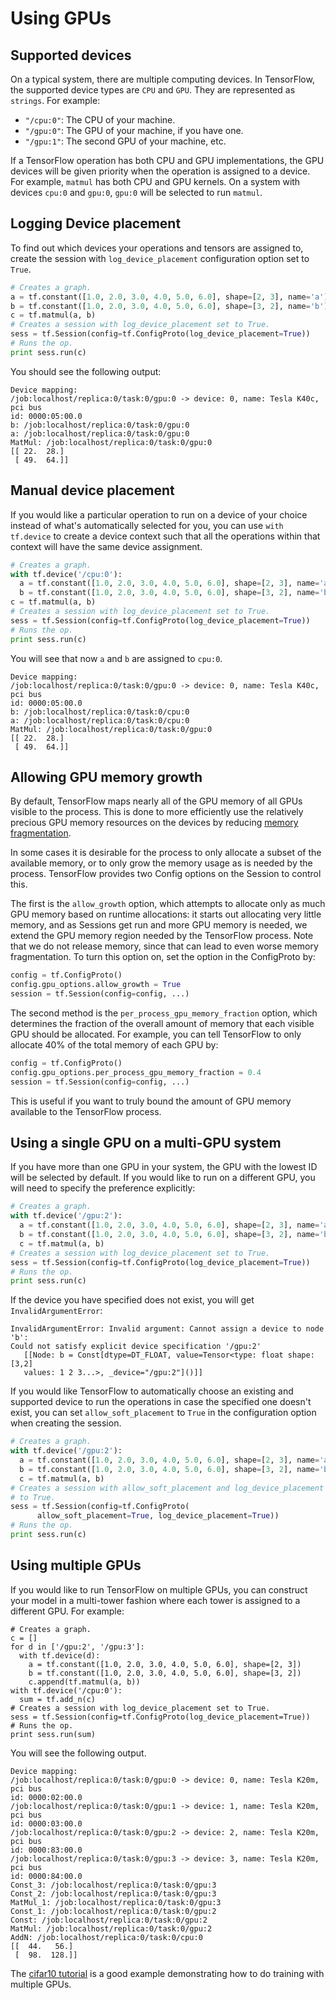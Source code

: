 # Using GPUs

## Supported devices

On a typical system, there are multiple computing devices. In TensorFlow, the
supported device types are `CPU` and `GPU`.  They are represented as
`strings`. For example:

*  `"/cpu:0"`: The CPU of your machine.
*  `"/gpu:0"`: The GPU of your machine, if you have one.
*  `"/gpu:1"`: The second GPU of your machine, etc.

If a TensorFlow operation has both CPU and GPU implementations, the
GPU devices will be given priority when the operation is assigned to
a device. For example, `matmul` has both CPU and GPU kernels.  On a
system with devices `cpu:0` and `gpu:0`, `gpu:0` will be selected to run
`matmul`.

## Logging Device placement

To find out which devices your operations and tensors are assigned to, create
the session with `log_device_placement` configuration option set to `True`.

```python
# Creates a graph.
a = tf.constant([1.0, 2.0, 3.0, 4.0, 5.0, 6.0], shape=[2, 3], name='a')
b = tf.constant([1.0, 2.0, 3.0, 4.0, 5.0, 6.0], shape=[3, 2], name='b')
c = tf.matmul(a, b)
# Creates a session with log_device_placement set to True.
sess = tf.Session(config=tf.ConfigProto(log_device_placement=True))
# Runs the op.
print sess.run(c)
```

You should see the following output:

```
Device mapping:
/job:localhost/replica:0/task:0/gpu:0 -> device: 0, name: Tesla K40c, pci bus
id: 0000:05:00.0
b: /job:localhost/replica:0/task:0/gpu:0
a: /job:localhost/replica:0/task:0/gpu:0
MatMul: /job:localhost/replica:0/task:0/gpu:0
[[ 22.  28.]
 [ 49.  64.]]

```

## Manual device placement

If you would like a particular operation to run on a device of your
choice instead of what's automatically selected for you, you can use
`with tf.device` to create a device context such that all the operations
within that context will have the same device assignment.

```python
# Creates a graph.
with tf.device('/cpu:0'):
  a = tf.constant([1.0, 2.0, 3.0, 4.0, 5.0, 6.0], shape=[2, 3], name='a')
  b = tf.constant([1.0, 2.0, 3.0, 4.0, 5.0, 6.0], shape=[3, 2], name='b')
c = tf.matmul(a, b)
# Creates a session with log_device_placement set to True.
sess = tf.Session(config=tf.ConfigProto(log_device_placement=True))
# Runs the op.
print sess.run(c)
```

You will see that now `a` and `b` are assigned to `cpu:0`.

```
Device mapping:
/job:localhost/replica:0/task:0/gpu:0 -> device: 0, name: Tesla K40c, pci bus
id: 0000:05:00.0
b: /job:localhost/replica:0/task:0/cpu:0
a: /job:localhost/replica:0/task:0/cpu:0
MatMul: /job:localhost/replica:0/task:0/gpu:0
[[ 22.  28.]
 [ 49.  64.]]
```

## Allowing GPU memory growth

By default, TensorFlow maps nearly all of the GPU memory of all GPUs visible to
the process.  This is done to more efficiently use the relatively precious GPU
memory resources on the devices by reducing
[memory fragmentation](https://en.wikipedia.org/wiki/Fragmentation_(computing)).

In some cases it is desirable for the process to only allocate a subset of the
available memory, or to only grow the memory usage as is needed by the process.
TensorFlow provides two Config options on the Session to control this.

The first is the `allow_growth` option, which attempts to allocate only as much
GPU memory based on runtime allocations: it starts out allocating very little
memory, and as Sessions get run and more GPU memory is needed, we extend the GPU
memory region needed by the TensorFlow process.  Note that we do not release
memory, since that can lead to even worse memory fragmentation.  To turn this
option on, set the option in the ConfigProto by:

```python
config = tf.ConfigProto()
config.gpu_options.allow_growth = True
session = tf.Session(config=config, ...)
```

The second method is the `per_process_gpu_memory_fraction` option, which
determines the fraction of the overall amount of memory that each visible GPU
should be allocated.  For example, you can tell TensorFlow to only allocate 40%
of the total memory of each GPU by:

```python
config = tf.ConfigProto()
config.gpu_options.per_process_gpu_memory_fraction = 0.4
session = tf.Session(config=config, ...)
```

This is useful if you want to truly bound the amount of GPU memory available to
the TensorFlow process.

## Using a single GPU on a multi-GPU system

If you have more than one GPU in your system, the GPU with the lowest ID will be
selected by default. If you would like to run on a different GPU, you will need
to specify the preference explicitly:

```python
# Creates a graph.
with tf.device('/gpu:2'):
  a = tf.constant([1.0, 2.0, 3.0, 4.0, 5.0, 6.0], shape=[2, 3], name='a')
  b = tf.constant([1.0, 2.0, 3.0, 4.0, 5.0, 6.0], shape=[3, 2], name='b')
  c = tf.matmul(a, b)
# Creates a session with log_device_placement set to True.
sess = tf.Session(config=tf.ConfigProto(log_device_placement=True))
# Runs the op.
print sess.run(c)
```

If the device you have specified does not exist, you will get
`InvalidArgumentError`:

```
InvalidArgumentError: Invalid argument: Cannot assign a device to node 'b':
Could not satisfy explicit device specification '/gpu:2'
   [[Node: b = Const[dtype=DT_FLOAT, value=Tensor<type: float shape: [3,2]
   values: 1 2 3...>, _device="/gpu:2"]()]]
```

If you would like TensorFlow to automatically choose an existing and
supported device to run the operations in case the specified one doesn't
exist, you can set `allow_soft_placement` to `True` in the configuration
option when creating the session.

```python
# Creates a graph.
with tf.device('/gpu:2'):
  a = tf.constant([1.0, 2.0, 3.0, 4.0, 5.0, 6.0], shape=[2, 3], name='a')
  b = tf.constant([1.0, 2.0, 3.0, 4.0, 5.0, 6.0], shape=[3, 2], name='b')
  c = tf.matmul(a, b)
# Creates a session with allow_soft_placement and log_device_placement set
# to True.
sess = tf.Session(config=tf.ConfigProto(
      allow_soft_placement=True, log_device_placement=True))
# Runs the op.
print sess.run(c)
```

## Using multiple GPUs

If you would like to run TensorFlow on multiple GPUs, you can construct your
model in a multi-tower fashion where each tower is assigned to a different GPU.
For example:

```
# Creates a graph.
c = []
for d in ['/gpu:2', '/gpu:3']:
  with tf.device(d):
    a = tf.constant([1.0, 2.0, 3.0, 4.0, 5.0, 6.0], shape=[2, 3])
    b = tf.constant([1.0, 2.0, 3.0, 4.0, 5.0, 6.0], shape=[3, 2])
    c.append(tf.matmul(a, b))
with tf.device('/cpu:0'):
  sum = tf.add_n(c)
# Creates a session with log_device_placement set to True.
sess = tf.Session(config=tf.ConfigProto(log_device_placement=True))
# Runs the op.
print sess.run(sum)
```

You will see the following output.

```
Device mapping:
/job:localhost/replica:0/task:0/gpu:0 -> device: 0, name: Tesla K20m, pci bus
id: 0000:02:00.0
/job:localhost/replica:0/task:0/gpu:1 -> device: 1, name: Tesla K20m, pci bus
id: 0000:03:00.0
/job:localhost/replica:0/task:0/gpu:2 -> device: 2, name: Tesla K20m, pci bus
id: 0000:83:00.0
/job:localhost/replica:0/task:0/gpu:3 -> device: 3, name: Tesla K20m, pci bus
id: 0000:84:00.0
Const_3: /job:localhost/replica:0/task:0/gpu:3
Const_2: /job:localhost/replica:0/task:0/gpu:3
MatMul_1: /job:localhost/replica:0/task:0/gpu:3
Const_1: /job:localhost/replica:0/task:0/gpu:2
Const: /job:localhost/replica:0/task:0/gpu:2
MatMul: /job:localhost/replica:0/task:0/gpu:2
AddN: /job:localhost/replica:0/task:0/cpu:0
[[  44.   56.]
 [  98.  128.]]
```

The [cifar10 tutorial](../../tutorials/deep_cnn/index.md) is a good example
demonstrating how to do training with multiple GPUs.
